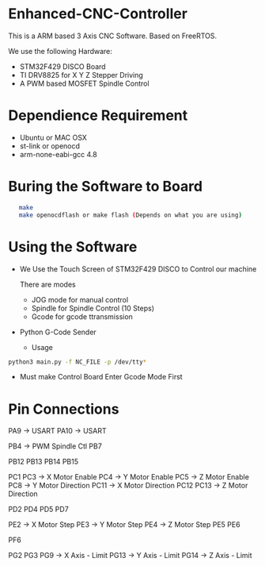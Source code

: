 Enhanced-CNC-Controller
=======================

This is a ARM based 3 Axis CNC Software. Based on FreeRTOS.

We use the following Hardware:
 - STM32F429 DISCO Board
 - TI DRV8825 for X Y Z Stepper Driving
 - A PWM based MOSFET Spindle Control

Dependience Requirement
=======================
 - Ubuntu or MAC OSX
 - st-link or openocd
 - arm-none-eabi-gcc 4.8

Buring the Software to Board
=============
```bash
   make
   make openocdflash or make flash (Depends on what you are using)
```
Using the Software
==================
 - We Use the Touch Screen of STM32F429 DISCO to Control our machine
 
   There are modes
   - JOG mode for manual control
   - Spindle for Spindle Control (10 Steps)
   - Gcode for gcode ttransmission
  
 - Python G-Code Sender
   - Usage
  ```bash
  python3 main.py -f NC_FILE -p /dev/tty*
  ```
   - Must make Control Board Enter Gcode Mode First
   
Pin Connections
===============

PA9 -> USART
PA10 -> USART

PB4 -> PWM Spindle Ctl
PB7

PB12
PB13
PB14
PB15

PC1
PC3 -> X Motor Enable
PC4 -> Y Motor Enable
PC5 -> Z Motor Enable
PC8 -> Y Motor Direction
PC11 -> X Motor Direction
PC12 
PC13 -> Z Motor Direction

PD2
PD4
PD5
PD7

PE2 -> X Motor Step
PE3 -> Y Motor Step
PE4 -> Z Motor Step
PE5
PE6

PF6

PG2
PG3
PG9 -> X Axis - Limit
PG13 -> Y Axis - Limit
PG14 -> Z Axis - Limit


    
   



